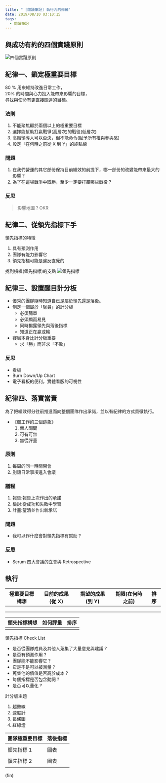 ```yaml
---
title: " [閱讀筆記] 執行力的修練"
date: 2019/08/10 03:10:15
tags:
  - 閱讀筆記
---
```


## 與成功有約的四個實踐原則

![四個實踐原則](https://i.imgur.com/RyowM2h.jpg)

## 紀律一、鎖定極重要目標

80 % 用來維持改進日常工作，  
20% 的時間與心力投入能帶來影響的目標，  
尋找與使命有更直接關連的目標。

### 法則

1. 不能聚焦顧於兩個以上的極重要目標
2. 選擇能幫助打贏戰爭(高層次)的戰役(低層次)
3. 高階領導人可以否決，但不能命令(賦予所有權與參與感)
4. 設定「在何時之前從 X 到 Y」的終點線

### 問題

1. 在我們營運的其它部份保持目前績效的前提下，哪一部份的改變能帶來最大的影響 ?
2. 為了在這場戰爭中取勝，至少一定要打贏哪些戰役 ?

### 反思

> 影響地圖 ?
> OKR

## 紀律二、從領先指標下手

領先指標的特徵

1. 具有預測作用
2. 團隊有能力影響它
3. 領先指標可能是違反直覺的

找到槓桿(領先指標)的支點
![領先指標](https://i.imgur.com/DyfN3F5.jpg)

## 紀律三、設置醒目計分板

- 優秀的團隊隨時知道自已是屬於領先還是落後。
- 制定一個屬於「隊員」的計分板
  - 必須簡單
  - 必須顯而易見
  - 同時揭露領先與落後指標
  - 知道正在贏或輸
- 賽局本身比計分板重要
  - 求「勝」而非求「不敗」

### 反思

- 看板
- Burn Down/Up Chart
- 電子看板的便利，實體看版的可視性

## 紀律四、落實當責

為了把績效得分往前推進而向整個團隊作出承諾，並以有紀律的方式貫徹執行。

- 《爛工作的三個跡象》
  1. 無人聞問
  2. 可有可無
  3. 無從評量

### 原則

1. 每周的同一時間開會
2. 別讓日常事項進入會議

### 議程

1. 報告:報告上次作出的承諾
2. 檢討:從成功和失敗中學習
3. 計畫:釐清並作出新承諾

### 問題

- 我可以作什麼會對領先指標有幫助 ?

### 反思

- Scrum 四大會議的立會與 Retrospective

## 執行

| 極重要目標構想 | 目前的成果(從 X) | 期望的成果(到 Y) | 期限(在何時之前) | 排序 |
| -------------- | ---------------- | ---------------- | ---------------- | ---- |
|                |                  |                  |                  |      |
|                |                  |                  |                  |      |
|                |                  |                  |                  |      |

| 領先指標構想 | 如何評量 | 排序 |
| ------------ | -------- | ---- |
|              |          |      |

領先指標 Check List

- 是否從團隊成員及其他人蒐集了大量意見與建議 ?
- 是否有預測作用 ?
- 團隊能不能影響它 ?
- 它是不是可以被測量 ?
- 蒐集他的價值是否高於成本 ?
- 每個指標是否包含動詞 ?
- 是否可以量化 ?

計分版主題

1. 趨勢線
2. 速度計
3. 長條圖
4. 紅綠燈

| 團隊極重要目標 | 落後指標 |
| -------------- | -------- |
|                |          |
| 領先指標 1     | 圖表     |
|                |          |
| 領先指標 2     | 圖表     |
|                |          |

(fin)
